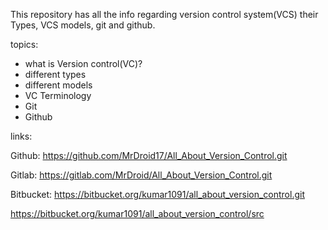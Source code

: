 This repository has all the info regarding version control system(VCS) their Types, VCS models, git and github.

topics:

* what is Version control(VC)?
* different types
* different models
* VC Terminology
* Git 
* Github


links:

Github:
https://github.com/MrDroid17/All_About_Version_Control.git

Gitlab:
https://gitlab.com/MrDroid/All_About_Version_Control.git

Bitbucket:
https://bitbucket.org/kumar1091/all_about_version_control.git

https://bitbucket.org/kumar1091/all_about_version_control/src

